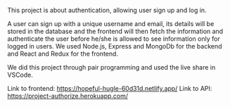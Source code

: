 This project is about authentication, allowing user sign up and log in.

A user can sign up with a unique username and email, its details will be stored in the database and the frontend will then fetch the information and authenticate the user before he/she is allowed to see information only for logged in users.
We used Node.js, Express and MongoDb for the backend and React and Redux for the frontend.

We did this project through pair programming and used the live share in VSCode.

Link to frontend: https://hopeful-hugle-60d31d.netlify.app/
Link to API: https://project-authorize.herokuapp.com/
